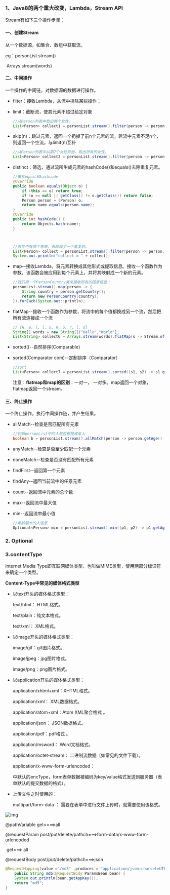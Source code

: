 ### 1、Java8的两个重大改变，Lambda，Stream API

Stream有如下三个操作步骤：

#### **一、创建Stream**

从一个数据源，如集合、数组中获取流。

eg：personList.stream()

​		Arrays.stream(words)

#### **二、中间操作**

一个操作的中间链，对数据源的数据进行操作。

- filter：接收Lambda，从流中排除某些操作；

- limit：截断流，使其元素不超过给定对象

  ```java
  //从Person列表中取出两个女性。
  List<Person> collect1 = personList.stream().filter(person -> person.getSex() == 'F').limit(2).collect(Collectors.toList());
  ```

- skip(n)：跳过元素，返回一个扔掉了前n个元素的流，若流中元素不足n个，则返回一个空流，与limit(n)互补

  ```java
  //从Person列表中从第2个女性开始，取出所有的女性。
  List<Person> collect2 = personList.stream().filter(person -> person.getSex() == 'F').skip(2).collect(Collectors.toList());
  ```

- distinct：筛选，通过流所生成元素的hashCode()和equals()去除重复元素。

  ```java
  //重写equal和hashcode
  @Override
  public boolean equals(Object o) {
      if (this == o) return true;
      if (o == null || getClass() != o.getClass()) return false;
      Person person = (Person) o;
      return name.equals(person.name);
  }
  @Override
  public int hashCode() {
      return Objects.hash(name);
  }
  
  
  
  //男性中有两个李康，去除掉了一个重复的。
  List<Person> collect = personList.stream().filter(person -> person.getSex() == 'M').distinct().collect(Collectors.toList());
  System.out.println("collect = " + collect);
  ```

  

- map--接收Lambda，将元素转换成其他形式或提取信息。接收一个函数作为参数，该函数会被应用到每个元素上，并将其映射成一个新的元素。

  ```java
  //我们用一个PersonCountry类来接收所有的国家信息：
  personList.stream().map(person -> {
      String country = person.getCountry();
      return new PersonCountry(country);
  }).forEach(System.out::println);
  ```

- flatMap--接收一个函数作为参数，将流中的每个值都换成另一个流，然后把所有流连接成一个流

  ```java
  // [H, e, l, l, o, W, o, r, l, d]
  String[] words = new String[]{"Hello","World"};  
  List<String> collect6 = Arrays.stream(words).flatMap(s -> Stream.of(s.split(""))).collect(Collectors.toList())
  ```

  

- sorted()--自然排序(Comparable)

- sorted(Comparator com)--定制排序（Comparator）

  ```java
  //sort
  List<Person> collect7 = personList.stream().sorted((s1, s2) -> s1.getName().compareTo(s2.getName())).collect(Collectors.toList());
  ```

  注意：**flatmap和map的区别**：一对一，  一对多。map返回一个对象，flatmap返回一个stream。



#### **三、终止操作**

一个终止操作，执行中间操作链，并产生结果。

- allMatch--检查是否匹配所有元素

  ```java
  //判断personList中的人是否都是成年人
  boolean b = personList.stream().allMatch(person -> person.getAge() >= 18);
  ```

- anyMatch--检查是否至少匹配一个元素

- noneMatch--检查是否没有匹配所有元素

- findFirst--返回第一个元素

- findAny--返回当前流中的任意元素

- count--返回流中元素的总个数

- max--返回流中最大值

- min--返回流中最小值

  ```java
  //年龄最大的人信息
  Optional<Person> min = personList.stream().min((p1, p2) -> p1.getAge().compareTo(p2.getAge()));
  ```



### 2. Optional





### 3.contentType

Internet Media Type即互联网媒体类型，也叫做MIME类型，使用两部分标识符来确定一个类型。

**Content-Type中常见的媒体格式类型**

- 以text开头的媒体格式类型：

  text/html： HTML格式。

  text/plain：纯文本格式。

  text/xml： XML格式。

- 以image开头的媒体格式类型：

  image/gif：gif图片格式。

  image/jpeg：jpg图片格式。

  image/png：png图片格式。

- 以application开头的媒体格式类型：

  application/xhtml+xml：XHTML格式。

  application/xml： XML数据格式。

  application/atom+xml：Atom XML聚合格式 。

  application/json： JSON数据格式。

  application/pdf：pdf格式 。

  application/msword： Word文档格式。

  application/octet-stream： 二进制流数据（如常见的文件下载）。

  application/x-www-form-urlencoded： <form encType="">中默认的encType，form表单数据被编码为key/value格式发送到服务器（表单默认的提交数据的格式）。

- 上传文件之时使用的：

  multipart/form-data ： 需要在表单中进行文件上传时，就需要使用该格式。

  

![img](https://images2018.cnblogs.com/blog/602164/201809/602164-20180907153055007-849088541.png)

@pathVariable     get====>all

@requestParam   post/put/delete/pathch===>form-data/x-www-form-urlencoded

​								get===> all

@requestBody      post/put/delete/pathch===>json

```java
@RequestMapping(value ="/md5" ,produces = "application/json;charset=UTF-8")
	public String md5(@RequestBody ParamsBean bean) { 
 	System.out.println(bean.getAppKey());
 	return "md5";
}
```



